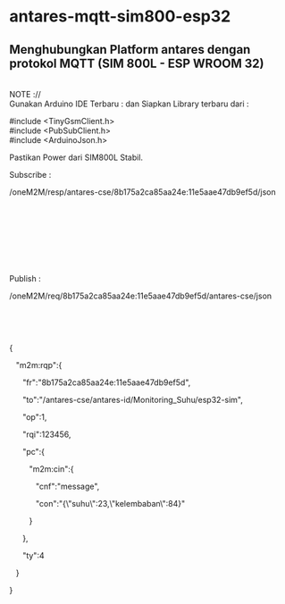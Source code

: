 # antares-mqtt-sim800-esp32

<h2>
Menghubungkan Platform antares dengan protokol MQTT  (SIM 800L - ESP WROOM 32)
</h2>

<br>
NOTE ://<br>
Gunakan Arduino IDE Terbaru : 
dan 
Siapkan Library terbaru dari : 

#include <TinyGsmClient.h> <br>
#include <PubSubClient.h> <br>
#include <ArduinoJson.h> <br>


Pastikan Power dari SIM800L Stabil. <br>



<p>Subscribe :&nbsp;</p>
<p>/oneM2M/resp/antares-cse/8b175a2ca85aa24e:11e5aae47db9ef5d/json</p>
<p><br></p>
<p><br></p>
<p><br></p>
<p><br></p>
<p>Publish :&nbsp;</p>
<p>/oneM2M/req/8b175a2ca85aa24e:11e5aae47db9ef5d/antares-cse/json</p>
<p><br></p>
<p><br></p>
<p>{</p>
<p>&nbsp; &nbsp;&quot;m2m:rqp&quot;:{</p>
<p>&nbsp; &nbsp; &nbsp; &quot;fr&quot;:&quot;8b175a2ca85aa24e:11e5aae47db9ef5d&quot;,</p>
<p>&nbsp; &nbsp; &nbsp; &quot;to&quot;:&quot;/antares-cse/antares-id/Monitoring_Suhu/esp32-sim&quot;,</p>
<p>&nbsp; &nbsp; &nbsp; &quot;op&quot;:1,</p>
<p>&nbsp; &nbsp; &nbsp; &quot;rqi&quot;:123456,</p>
<p>&nbsp; &nbsp; &nbsp; &quot;pc&quot;:{</p>
<p>&nbsp; &nbsp; &nbsp; &nbsp; &nbsp;&quot;m2m:cin&quot;:{</p>
<p>&nbsp; &nbsp; &nbsp; &nbsp; &nbsp; &nbsp; &quot;cnf&quot;:&quot;message&quot;,</p>
<p>&nbsp; &nbsp; &nbsp; &nbsp; &nbsp; &nbsp; &quot;con&quot;:&quot;{\&quot;suhu\&quot;:23,\&quot;kelembaban\&quot;:84}&quot;</p>
<p>&nbsp; &nbsp; &nbsp; &nbsp; &nbsp;}</p>
<p>&nbsp; &nbsp; &nbsp; },</p>
<p>&nbsp; &nbsp; &nbsp; &quot;ty&quot;:4</p>
<p>&nbsp; &nbsp;}</p>
<p>}</p>

